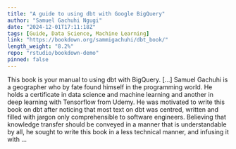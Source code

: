 ```yaml
---
title: "A guide to using dbt with Google BigQuery"
author: "Samuel Gachuhi Ngugi"
date: "2024-12-01T17:11:18Z"
tags: [Guide, Data Science, Machine Learning]
link: "https://bookdown.org/sammigachuhi/dbt_book/"
length_weight: "8.2%"
repo: "rstudio/bookdown-demo"
pinned: false
---
```


This book is your manual to using dbt with BigQuery. [...] Samuel Gachuhi is a geographer who by fate found himself in the programming world. He holds a certificate in data science and machine learning and another in deep learning with Tensorflow from Udemy. He was motivated to write this book on dbt after noticing that most text on dbt was centred, written and filled with jargon only comprehensible to software engineers. Believing that knowledge transfer should be conveyed in a manner that is understandable by all, he sought to write this book in a less technical manner, and infusing it with  ...

